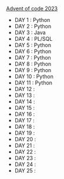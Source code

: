 [Advent of code 2023](https://adventofcode.com/2023)


- DAY  1 : Python
- DAY  2 : Python
- DAY  3 : Java
- DAY  4 : PL/SQL
- DAY  5 : Python
- DAY  6 : Python
- DAY  7 : Python
- DAY  8 : Python
- DAY  9 : Python
- DAY 10 : Python
- DAY 11 : Python
- DAY 12 :
- DAY 13 :
- DAY 14 :
- DAY 15 :
- DAY 16 :
- DAY 17 :
- DAY 18 :
- DAY 19 :
- DAY 20 :
- DAY 21 :
- DAY 22 :
- DAY 23 :
- DAY 24 :
- DAY 25 :